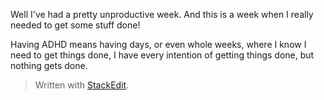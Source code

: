 Well I've had a pretty unproductive week. And this is a week when I really needed to get some stuff done!

Having ADHD means having days, or even whole weeks, where I know I need to get things done, I have every intention of getting things done, but nothing gets done.


> Written with [StackEdit](https://stackedit.io/).
<!--stackedit_data:
eyJoaXN0b3J5IjpbNTAxNDAwMDc4LDc0MTk2OTg3N119
-->